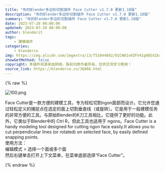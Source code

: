 ```yaml
---
title: "布的Blender多边形切割插件 Face Cutter v1.7.0 更新1.10版"
description: "布的Blender多边形切割插件 Face Cutter v1.7.0 更新1.10版"
summary: "布的Blender多边形切割插件 Face Cutter v1.7.0 更新1.10版"
date: 2023-07-20 00:00:00
updated: 2023-07-20 00:00:00
author: blenderit
tags: 
    - 建模插件
categories:
    - blenderco
img: https://img.alicdn.com/imgextra/i3/751044092/O1CN01v0ZFV41g6BSX2brt5_!!751044092.png
showGetMethod: false
copyright: 本插件资源来自网络，版权归原作者所有，仅供交流学习使用！
source_link: https://blenderco.cn/36868.html
---
```


{% raw %}
<p><img class="aligncenter" src="https://img.alicdn.com/imgextra/i3/751044092/O1CN01v0ZFV41g6BSX2brt5_!!751044092.png" alt="100.png"></p><p>Face Cutter是一款方便的建模工具，专为轻松切割ngon面部而设计。它允许您通过轻松定义的捕捉点在选定的面上切割垂直线（或旋转）。它是用于一般建模任务的非常方便的工具。与原始Blender的K刀工具相比，它提供了更好的功能。此外，它类似于Blender中的 Ctrl R，但此工具也适用于 ngons。Face Cutter is a handy modeling tool designed for cutting ngon face easily.It allows you to cut perpendicular lines (or rotated) on selected face, by easily defined snapping points.<br data-filtered="filtered">使用方法：<br data-filtered="filtered">编辑模式 &gt; 选择一个面或多个面<br data-filtered="filtered">然后右键单击打开上下文菜单，在菜单底部选择“Face Cutter”。</p>
<div style="display: none">blenderco</div>
{% endraw %}
